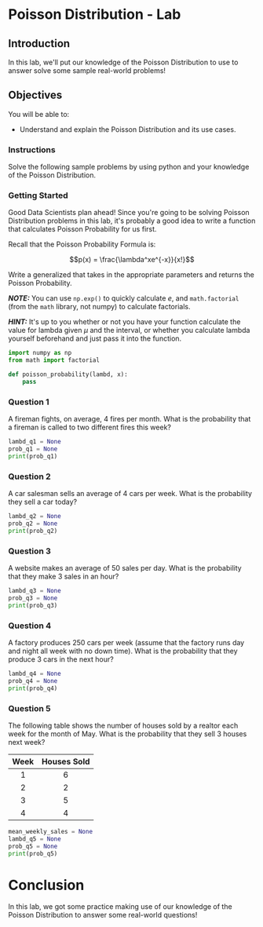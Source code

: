 
# Poisson Distribution - Lab

## Introduction

In this lab, we'll put our knowledge of the Poisson Distribution to use to answer solve some sample real-world problems!

## Objectives

You will be able to:

* Understand and explain the Poisson Distribution and its use cases.


### Instructions

Solve the following sample problems by using python and your knowledge of the Poisson Distribution.

### Getting Started

Good Data Scientists plan ahead! Since you're going to be solving Poisson Distribution problems in this lab, it's probably a good idea to write a function that calculates Poisson Probability for us first. 

Recall that the Poisson Probability Formula is:

$$p(x) = \frac{\lambda^xe^{-x}}{x!}$$

Write a generalized that takes in the appropriate parameters and returns the Poisson Probability.

**_NOTE:_**  You can use `np.exp()` to quickly calculate $e$, and `math.factorial` (from the `math` library, not numpy) to calculate factorials. 

**_HINT:_** It's up to you whether or not you have your function calculate the value for lambda given $\mu$ and the interval, or whether you calculate lambda yourself beforehand and just pass it into the function. 


```python
import numpy as np
from math import factorial
```


```python
def poisson_probability(lambd, x):
    pass
```

### Question 1

A fireman fights, on average, 4 fires per month. What is the probability that a fireman is called to two different fires this week?


```python
lambd_q1 = None
prob_q1 = None
print(prob_q1)
```

### Question 2

A car salesman sells an average of 4 cars per week.  What is the probability they sell a car today?


```python
lambd_q2 = None
prob_q2 = None
print(prob_q2)
```

### Question 3

A website makes an average of 50 sales per day.  What is the probability that they make 3 sales in an hour? 


```python
lambd_q3 = None
prob_q3 = None
print(prob_q3)
```

### Question 4

A factory produces 250 cars per week (assume that the factory runs day and night all week with no down time). What is the probability that they produce 3 cars in the next hour?


```python
lambd_q4 = None
prob_q4 = None
print(prob_q4) 
```

### Question 5

The following table shows the number of houses sold by a realtor each week for the month of May. What is the probability that they sell 3 houses next week?

| Week | Houses Sold |
|:----:|:-----------:|
|   1  |      6      |
|   2  |      2      |
|   3  |      5      |
|   4  |      4      |


```python
mean_weekly_sales = None
lambd_q5 = None 
prob_q5 = None
print(prob_q5)
```

# Conclusion

In this lab, we got some practice making use of our knowledge of the Poisson Distribution to answer some real-world questions!
